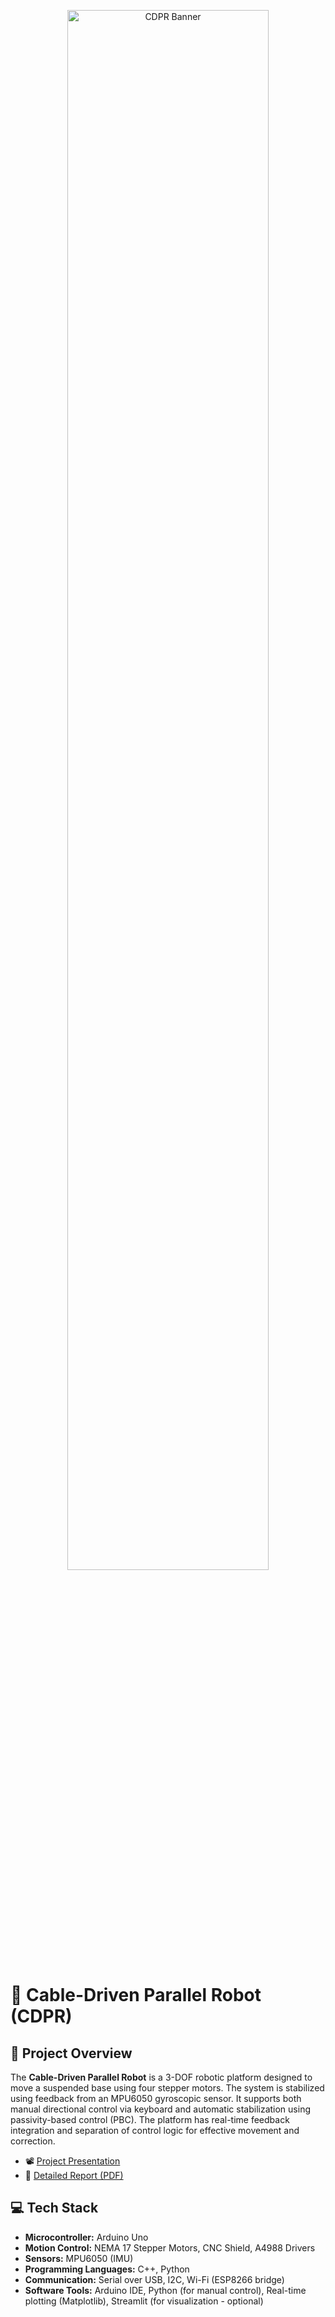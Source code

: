<!-- Banner -->
<p align="center">
  <img src="https://drive.google.com/uc?export=view&id=YOUR_BANNER_IMAGE_ID" alt="CDPR Banner" width="80%">
</p>

# 📌 Cable-Driven Parallel Robot (CDPR)

## 📝 Project Overview

The **Cable-Driven Parallel Robot** is a 3-DOF robotic platform designed to move a suspended base using four stepper motors. The system is stabilized using feedback from an MPU6050 gyroscopic sensor. It supports both manual directional control via keyboard and automatic stabilization using passivity-based control (PBC). The platform has real-time feedback integration and separation of control logic for effective movement and correction.

- 📽️ [Project Presentation](https://drive.google.com/file/d/PRESENTATION_LINK/view)
- 📄 [Detailed Report (PDF)](https://drive.google.com/file/d/REPORT_LINK/view)

## 💻 Tech Stack

- **Microcontroller:** Arduino Uno
- **Motion Control:** NEMA 17 Stepper Motors, CNC Shield, A4988 Drivers
- **Sensors:** MPU6050 (IMU)
- **Programming Languages:** C++, Python
- **Communication:** Serial over USB, I2C, Wi-Fi (ESP8266 bridge)
- **Software Tools:** Arduino IDE, Python (for manual control), Real-time plotting (Matplotlib), Streamlit (for visualization - optional)
